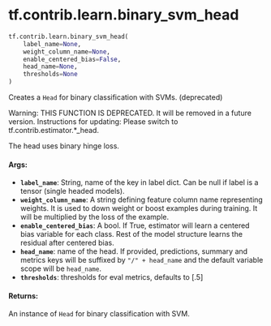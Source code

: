 <div itemscope itemtype="http://developers.google.com/ReferenceObject">
<meta itemprop="name" content="tf.contrib.learn.binary_svm_head" />
<meta itemprop="path" content="Stable" />
</div>

# tf.contrib.learn.binary_svm_head

``` python
tf.contrib.learn.binary_svm_head(
    label_name=None,
    weight_column_name=None,
    enable_centered_bias=False,
    head_name=None,
    thresholds=None
)
```

Creates a `Head` for binary classification with SVMs. (deprecated)

Warning: THIS FUNCTION IS DEPRECATED. It will be removed in a future version.
Instructions for updating:
Please switch to tf.contrib.estimator.*_head.

The head uses binary hinge loss.

#### Args:

* <b>`label_name`</b>: String, name of the key in label dict. Can be null if label
    is a tensor (single headed models).
* <b>`weight_column_name`</b>: A string defining feature column name representing
    weights. It is used to down weight or boost examples during training. It
    will be multiplied by the loss of the example.
* <b>`enable_centered_bias`</b>: A bool. If True, estimator will learn a centered
    bias variable for each class. Rest of the model structure learns the
    residual after centered bias.
* <b>`head_name`</b>: name of the head. If provided, predictions, summary and metrics
    keys will be suffixed by `"/" + head_name` and the default variable scope
    will be `head_name`.
* <b>`thresholds`</b>: thresholds for eval metrics, defaults to [.5]


#### Returns:

An instance of `Head` for binary classification with SVM.